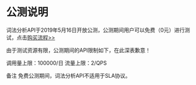 # 公测说明

词法分析API于2019年5月16日开放公测，公测期间用户可以免费（0元）进行测试，点击[购买流程>>](../Pricing/Purchase-Process.md)

由于测试资源有限，公测期间的API限制如下，在此深表歉意！

调用量上限：100000/日
流量上限：2/QPS

备注
免费公测期间，词法分析API不适用于SLA协议。


